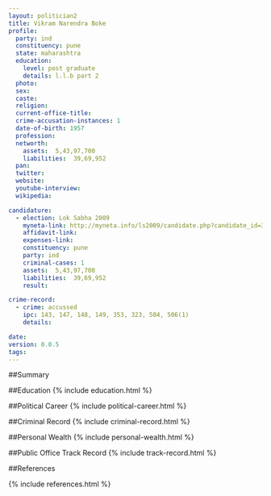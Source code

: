 ```yaml
---
layout: politician2
title: Vikram Narendra Boke
profile: 
  party: ind
  constituency: pune
  state: maharashtra
  education: 
    level: post graduate
    details: l.l.b part 2
  photo: 
  sex: 
  caste: 
  religion: 
  current-office-title: 
  crime-accusation-instances: 1
  date-of-birth: 1957
  profession: 
  networth: 
    assets:  5,43,97,700
    liabilities:  39,69,952
  pan: 
  twitter: 
  website: 
  youtube-interview: 
  wikipedia: 

candidature: 
  - election: Lok Sabha 2009
    myneta-link: http://myneta.info/ls2009/candidate.php?candidate_id=3604
    affidavit-link: 
    expenses-link: 
    constituency: pune 
    party: ind
    criminal-cases: 1
    assets:  5,43,97,700
    liabilities:  39,69,952
    result:  

crime-record: 
  - crime: accussed
    ipc: 143, 147, 148, 149, 353, 323, 504, 506(1)
    details:    

date: 
version: 0.0.5
tags: 
---
```

##Summary


##Education
{% include education.html %}


##Political Career
{% include political-career.html %}


##Criminal Record
{% include criminal-record.html %}


##Personal Wealth
{% include personal-wealth.html %}


##Public Office Track Record
{% include track-record.html %}


##References


{% include references.html %}